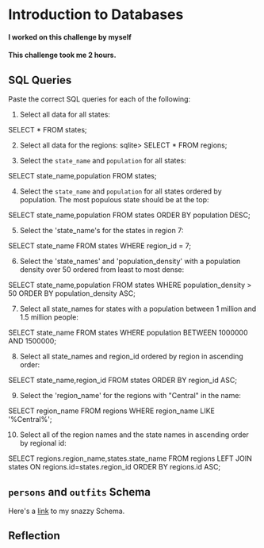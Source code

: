 # Introduction to Databases

#### I worked on this challenge by myself
#### This challenge took me 2 hours.

## SQL Queries

Paste the correct SQL queries for each of the following:

1. Select all data for all states: 

SELECT * FROM states;

2. Select all data for the regions: 
sqlite> SELECT * FROM regions;

3. Select the `state_name` and `population` for all states: 

SELECT state_name,population
FROM states;

4. Select the `state_name` and `population` for all states ordered by
population. The most populous state should be at the top:

SELECT state_name,population
FROM states
ORDER BY population DESC;

5. Select the 'state_name's for the states in region 7:

SELECT state_name
FROM states
WHERE region_id = 7;

6. Select the 'state_names' and 'population_density' with a population
density over 50 ordered from least to most dense:

SELECT state_name,population
FROM states
WHERE population_density > 50
ORDER BY population_density ASC;

7. Select all state_names for states with a population between 1 million and 1.5 million people:

SELECT state_name
FROM states
WHERE population BETWEEN 1000000 AND 1500000;

8. Select all state_names and region_id ordered by region in ascending order:

SELECT state_name,region_id
FROM states
ORDER BY region_id ASC;

9. Select the 'region_name' for the regions with "Central" in the name:

SELECT region_name
FROM regions
WHERE region_name LIKE '%Central%';

10. Select all of the region names and the state names in ascending order by regional id:

SELECT regions.region_name,states.state_name
FROM regions
LEFT JOIN states
ON regions.id=states.region_id
ORDER BY regions.id ASC;

## `persons` and `outfits` Schema
Here's a [link](./outfit_db.png) to my snazzy Schema.


## Reflection


<!--

What are databases for?

Databases allow you to store and access data. They are especially
useful for large amounts of data, because they can make it easy to
quickly and efficiently organize and access information.

What is a one-to-many relationship?

A one-to-many relationship describes how one type of data relates to
another. As the name suggests, ONE type of data will have many
instances - and in database theory, these may be stored in separate
tables. For example, each region_name in the regions table from the
exercise above has many states in it (the states are listed in
states.state_name). The relationship between region_name and
state_name is one-to-many.

There are also one-to-one and many-to-many relationship types in DB
theory.

What is a primary key? What is a foreign key? How can you determine
which is which?

A primary key is a number that uniquely identifies each instance in a
database. A foreign key is a number on a different table that matches
the primary key, thereby linking the two together. You have to set the
relationship of primary key and foreign key in order to integrate
separate tables in a database management system.

How can you select information out of a SQL database? What are some
general guidelines for that?

SELECT is the command used to select information out of an SQL
database. There are lots of commands and guidelines that can be added
to SELECT, to limit or define what data you want to access, how you
want to display it, etc. General quidelines for selecting information:
seems like ALL CAPS for db query commands; dot notation for field
names within tables; semicolon tells the console that you're ready to
execute the command. Many of the guidelines seem like programming
language basics.




-->



